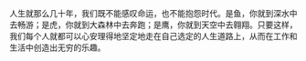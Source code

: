 人生就那么几十年，我们既不能感叹命运，也不能抱怨时代。是鱼，你就到深水中去畅游；是虎，你就到大森林中去奔跑；是鹰，你就到天空中去翱翔。只要这样，我们每个人就都可以心安理得地坚定地走在自己选定的人生道路上，从而在工作和生活中创造出无穷的乐趣。
